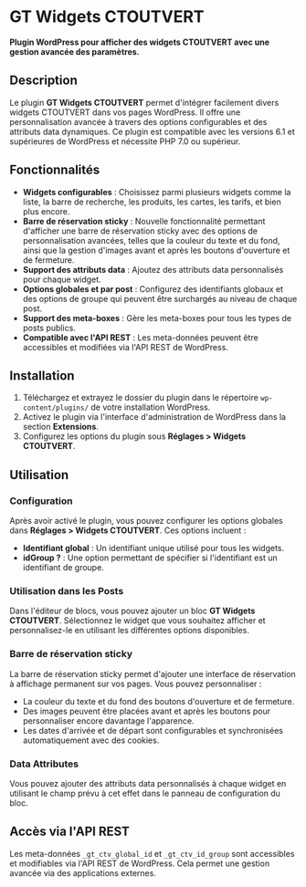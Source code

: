 # GT Widgets CTOUTVERT

**Plugin WordPress pour afficher des widgets CTOUTVERT avec une gestion avancée des paramètres.**

## Description

Le plugin **GT Widgets CTOUTVERT** permet d'intégrer facilement divers widgets CTOUTVERT dans vos pages WordPress. Il offre une personnalisation avancée à travers des options configurables et des attributs data dynamiques. Ce plugin est compatible avec les versions 6.1 et supérieures de WordPress et nécessite PHP 7.0 ou supérieur.

## Fonctionnalités

- **Widgets configurables** : Choisissez parmi plusieurs widgets comme la liste, la barre de recherche, les produits, les cartes, les tarifs, et bien plus encore.
- **Barre de réservation sticky** : Nouvelle fonctionnalité permettant d'afficher une barre de réservation sticky avec des options de personnalisation avancées, telles que la couleur du texte et du fond, ainsi que la gestion d'images avant et après les boutons d'ouverture et de fermeture.
- **Support des attributs data** : Ajoutez des attributs data personnalisés pour chaque widget.
- **Options globales et par post** : Configurez des identifiants globaux et des options de groupe qui peuvent être surchargés au niveau de chaque post.
- **Support des meta-boxes** : Gère les meta-boxes pour tous les types de posts publics.
- **Compatible avec l'API REST** : Les meta-données peuvent être accessibles et modifiées via l'API REST de WordPress.

## Installation

1. Téléchargez et extrayez le dossier du plugin dans le répertoire `wp-content/plugins/` de votre installation WordPress.
2. Activez le plugin via l'interface d'administration de WordPress dans la section **Extensions**.
3. Configurez les options du plugin sous **Réglages > Widgets CTOUTVERT**.

## Utilisation

### Configuration

Après avoir activé le plugin, vous pouvez configurer les options globales dans **Réglages > Widgets CTOUTVERT**. Ces options incluent :

- **Identifiant global** : Un identifiant unique utilisé pour tous les widgets.
- **idGroup ?** : Une option permettant de spécifier si l'identifiant est un identifiant de groupe.

### Utilisation dans les Posts

Dans l'éditeur de blocs, vous pouvez ajouter un bloc **GT Widgets CTOUTVERT**. Sélectionnez le widget que vous souhaitez afficher et personnalisez-le en utilisant les différentes options disponibles.

### Barre de réservation sticky

La barre de réservation sticky permet d'ajouter une interface de réservation à affichage permanent sur vos pages. Vous pouvez personnaliser :

- La couleur du texte et du fond des boutons d'ouverture et de fermeture.
- Des images peuvent être placées avant et après les boutons pour personnaliser encore davantage l'apparence.
- Les dates d'arrivée et de départ sont configurables et synchronisées automatiquement avec des cookies.

### Data Attributes

Vous pouvez ajouter des attributs data personnalisés à chaque widget en utilisant le champ prévu à cet effet dans le panneau de configuration du bloc.

## Accès via l'API REST

Les meta-données `_gt_ctv_global_id` et `_gt_ctv_id_group` sont accessibles et modifiables via l'API REST de WordPress. Cela permet une gestion avancée via des applications externes.